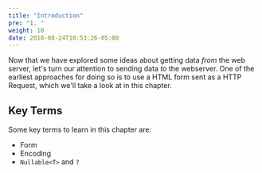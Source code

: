```yaml
---
title: "Introduction"
pre: "1. "
weight: 10
date: 2018-08-24T10:53:26-05:00
---
```


Now that we have explored some ideas about getting data _from_ the web server, let's turn our attention to sending data _to_ the webserver.  One of the earliest approaches for doing so is to use a HTML form sent as a HTTP Request, which we'll take a look at in this chapter.

## Key Terms

Some key terms to learn in this chapter are:
* Form
* Encoding
* `Nullable<T>` and `?`